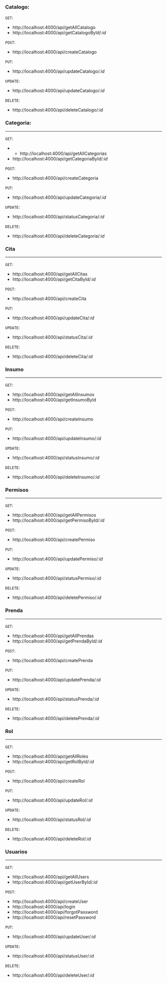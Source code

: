 ### Catalogo:

`GET`:

- http://localhost:4000/api/getAllCatalogo
- http://localhost:4000/api/getCatalogoById/_:id_

`POST`:

- http://localhost:4000/api/createCatalogo

`PUT`:

- http://localhost:4000/api/updateCatalogo/_:id_

`UPDATE`:

- http://localhost:4000/api/updateCatalogo/_:id_

`DELETE`:

- http://localhost:4000/api/deleteCatalogo/_:id_

### Categoria:

---

`GET`:

- - http://localhost:4000/api/getAllCategorias
- http://localhost:4000/api/getCategoriaById/_:id_

`POST`:

- http://localhost:4000/api/createCategoria

`PUT`:

- http://localhost:4000/api/updateCategoria/_:id_

`UPDATE`:

- http://localhost:4000/api/statusCategoria/_:id_

`DELETE`:

- http://localhost:4000/api/deleteCategoria/_:id_

### Cita

---

`GET`:

- http://localhost:4000/api/getAllCitas
- http://localhost:4000/api/getCitaById/_:id_

`POST`:

- http://localhost:4000/api/createCita

`PUT`:

- http://localhost:4000/api/updateCita/_:id_

`UPDATE`:

- http://localhost:4000/api/statusCita/_:id_

`DELETE`:

- http://localhost:4000/api/deleteCita/_:id_

### Insumo

---

`GET`:

- http://localhost:4000/api/getAllInsumos
- http://localhost:4000/api/getInsumoById

`POST`:

- http://localhost:4000/api/createInsumo

`PUT`:

- http://localhost:4000/api/updateInsumo/_:id_

`UPDATE`:

- http://localhost:4000/api/statusInsumo/_:id_

`DELETE`:

- http://localhost:4000/api/deleteInsumo/_:id_

### Permisos

---

`GET`:

- http://localhost:4000/api/getAllPermisos
- http://localhost:4000/api/getPermisoById/_:id_

`POST`:

- http://localhost:4000/api/createPermiso

`PUT`:

- http://localhost:4000/api/updatePermiso/_:id_

`UPDATE`:

- http://localhost:4000/api/statusPermiso/_:id_

`DELETE`:

- http://localhost:4000/api/deletePermiso/_:id_

### Prenda

---

`GET`:

- http://localhost:4000/api/getAllPrendas
- http://localhost:4000/api/getPrendaById/_:id_

`POST`:

- http://localhost:4000/api/createPrenda

`PUT`:

- http://localhost:4000/api/updatePrenda/_:id_

`UPDATE`:

- http://localhost:4000/api/statusPrenda/_:id_

`DELETE`:

- http://localhost:4000/api/deletePrenda/_:id_

### Rol

---

`GET`:

- http://localhost:4000/api/getAllRoles
- http://localhost:4000/api/getRolById/_:id_

`POST`:

- http://localhost:4000/api/createRol

`PUT`:

- http://localhost:4000/api/updateRol/_:id_

`UPDATE`:

- http://localhost:4000/api/statusRol/_:id_

`DELETE`:

- http://localhost:4000/api/deleteRol/_:id_

### Usuarios

---

`GET`:

- http://localhost:4000/api/getAllUsers
- http://localhost:4000/api/getUserById/_:id_

`POST`:

- http://localhost:4000/api/createUser
- http://localhost:4000/api/login
- http://localhost:4000/api/forgotPassword
- http://localhost:4000/api/resetPassword

`PUT`:

- http://localhost:4000/api/updateUser/_:id_

`UPDATE`:

- http://localhost:4000/api/statusUser/_:id_

`DELETE`:

- http://localhost:4000/api/deleteUser/_:id_
